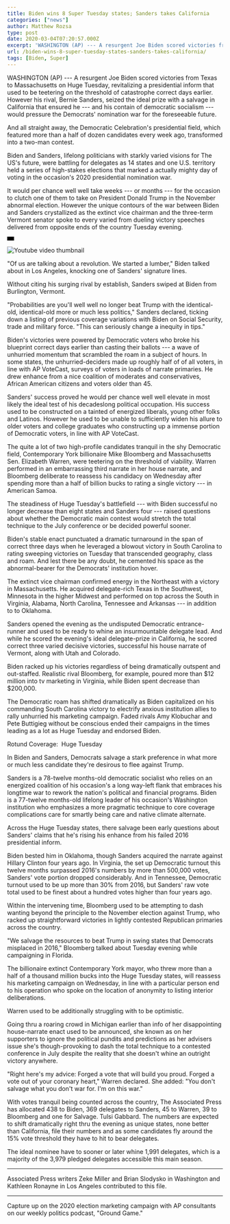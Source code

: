 ```yaml
---
title: Biden wins 8 Super Tuesday states; Sanders takes California
categories: ["news"]
author: Matthew Rozsa
type: post
date: 2020-03-04T07:20:57.000Z
excerpt: 'WASHINGTON (AP) --- A resurgent Joe Biden scored victories from Texas to Massachusetts on Super Tuesday, revitalizing a presidential bid that was teetering on the edge of disaster just days earlier. But his rival, Bernie Sanders, seized the biggest prize with a win in California that ensured he --- and his embrace of democratic socialism&hellip;'
url: /biden-wins-8-super-tuesday-states-sanders-takes-california/
tags: [Biden, Super]
---
```


WASHINGTON (AP) --- A resurgent Joe Biden scored victories from Texas to Massachusetts on Huge Tuesday, revitalizing a presidential inform that used to be teetering on the threshold of catastrophe correct days earlier. However his rival, Bernie Sanders, seized the ideal prize with a salvage in California that ensured he --- and his contain of democratic socialism --- would pressure the Democrats' nomination war for the foreseeable future.

And all straight away, the Democratic Celebration's presidential field,  which featured more than a half of dozen candidates every week ago, transformed into a two-man contest.

Biden and Sanders, lifelong politicians with starkly varied visions for The US's future, were battling for delegates as 14 states and one U.S. territory held a series of high-stakes elections that marked a actually mighty day of voting in the occasion's 2020 presidential nomination war.

It would per chance well well take weeks --- or months --- for the occasion to clutch one of them to take on President Donald Trump in the November abnormal election. However the unique contours of the war between Biden and Sanders crystallized as the extinct vice chairman and the three-term Vermont senator spoke to every varied from dueling victory speeches delivered from opposite ends of the country Tuesday evening.

![ratio](data:image/png;base64,iVBORw0KGgoAAAANSUhEUgAAABAAAAAJCAAAAAAeQfPuAAAAC0lEQVQYGWMYrAAAAJkAAWzZLOIAAAAASUVORK5CIIA=)

![Youtube video thumbnail](https://img.youtube.com/vi/mOIis_cQ5fw/0.jpg)

"Of us are talking about a revolution. We started a lumber," Biden talked about in Los Angeles, knocking one of Sanders' signature lines.

Without citing his surging rival by establish, Sanders swiped at Biden from Burlington, Vermont.

"Probabilities are you'll well well no longer beat Trump with the identical-old, identical-old more or much less politics," Sanders declared, ticking down a listing of previous coverage variations with Biden on Social Security, trade and military force. "This can seriously change a inequity in tips."

Biden's victories were powered by Democratic voters who broke his blueprint correct days earlier than casting their ballots --- a wave of unhurried momentum that scrambled the roam in a subject of hours. In some states, the unhurried-deciders made up roughly half of of all voters, in line with AP VoteCast, surveys of voters in loads of narrate primaries. He drew enhance from a nice coalition of moderates and conservatives, African American citizens and voters older than 45.

Sanders' success proved he would per chance well well elevate in most likely the ideal test of his decadeslong political occupation. His success used to be constructed on a tainted of energized liberals, young other folks and Latinos. However he used to be unable to sufficiently widen his allure to older voters and college graduates who constructing up a immense portion of Democratic voters, in line with AP VoteCast.

The quite a lot of two high-profile candidates tranquil in the shy Democratic field, Contemporary York billionaire Mike Bloomberg and Massachusetts Sen. Elizabeth Warren, were teetering on the threshold of viability. Warren performed in an embarrassing third narrate in her house narrate, and Bloomberg deliberate to reassess his candidacy on Wednesday after spending more than a half of billion bucks to rating a single victory --- in American Samoa.

The steadiness of Huge Tuesday's battlefield --- with Biden successful no longer decrease than eight states and Sanders four --- raised questions about whether the Democratic main contest would stretch the total technique to the July conference or be decided powerful sooner.

Biden's stable enact punctuated a dramatic turnaround in the span of correct three days when he leveraged a blowout victory in South Carolina to rating sweeping victories on Tuesday that transcended geography, class and roam. And lest there be any doubt, he cemented his space as the abnormal-bearer for the Democrats' institution hover.

The extinct vice chairman confirmed energy in the Northeast with a victory in Massachusetts. He acquired delegate-rich Texas in the Southwest, Minnesota in the higher Midwest and performed on top across the South in Virginia, Alabama, North Carolina, Tennessee and Arkansas --- in addition to to Oklahoma.

Sanders opened the evening as the undisputed Democratic entrance-runner and used to be ready to whine an insurmountable delegate lead. And while he scored the evening's ideal delegate-prize in California, he scored correct three varied decisive victories, successful his house narrate of Vermont, along with Utah and Colorado.

Biden racked up his victories regardless of being dramatically outspent and out-staffed. Realistic rival Bloomberg, for example, poured more than $12 million into tv marketing in Virginia, while Biden spent decrease than $200,000.

The Democratic roam has shifted dramatically as Biden capitalized on his commanding South Carolina victory to electrify anxious institution allies to rally unhurried his marketing campaign. Faded rivals Amy Klobuchar and Pete Buttigieg without be conscious ended their campaigns in the times leading as a lot as Huge Tuesday and endorsed Biden.

Rotund Coverage:  Huge Tuesday

In Biden and Sanders, Democrats salvage a stark preference in what more or much less candidate they're desirous to flee against Trump.

Sanders is a 78-twelve months-old democratic socialist who relies on an energized coalition of his occasion's a long way-left flank that embraces his longtime war to rework the nation's political and financial programs. Biden is a 77-twelve months-old lifelong leader of his occasion's Washington institution who emphasizes a more pragmatic technique to core coverage complications care for smartly being care and native climate alternate.

Across the Huge Tuesday states, there salvage been early questions about Sanders' claims that he's rising his enhance from his failed 2016 presidential inform.

Biden bested him in Oklahoma, though Sanders acquired the narrate against Hillary Clinton four years ago. In Virginia, the set up Democratic turnout this twelve months surpassed 2016's numbers by more than 500,000 votes, Sanders' vote portion dropped considerably. And in Tennessee, Democratic turnout used to be up more than 30% from 2016, but Sanders' raw vote total used to be finest about a hundred votes higher than four years ago.

Within the intervening time, Bloomberg used to be attempting to dash wanting beyond the principle to the November election against Trump, who racked up straightforward victories in lightly contested Republican primaries across the country.

"We salvage the resources to beat Trump in swing states that Democrats misplaced in 2016," Bloomberg talked about Tuesday evening while campaigning in Florida.

The billionaire extinct Contemporary York mayor, who threw more than a half of a thousand million bucks into the Huge Tuesday states, will reassess his marketing campaign on Wednesday, in line with a particular person end to his operation who spoke on the location of anonymity to listing interior deliberations.

Warren used to be additionally struggling with to be optimistic.

Going thru a roaring crowd in Michigan earlier than info of her disappointing house-narrate enact used to be announced, she known as on her supporters to ignore the political pundits and predictions as her advisers issue she's though-provoking to dash the total technique to a contested conference in July despite the reality that she doesn't whine an outright victory anywhere.

"Right here's my advice: Forged a vote that will build you proud. Forged a vote out of your coronary heart," Warren declared. She added: "You don't salvage what you don't war for. I'm on this war."

With votes tranquil being counted across the country, The Associated Press has allocated 438 to Biden, 369 delegates to Sanders, 45 to Warren, 39 to Bloomberg and one for Salvage. Tulsi Gabbard. The numbers are expected to shift dramatically right thru the evening as unique states, none better than California, file their numbers and as some candidates fly around the 15% vote threshold they have to hit to bear delegates.

The ideal nominee have to sooner or later whine 1,991 delegates, which is a majority of the 3,979 pledged delegates accessible this main season.

* * *

Associated Press writers Zeke Miller and Brian Slodysko in Washington and Kathleen Ronayne in Los Angeles contributed to this file.

* * *

Capture up on the 2020 election marketing campaign with AP consultants on our weekly politics podcast, "Ground Game."
